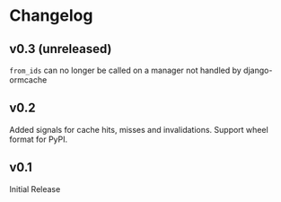 Changelog
=========

v0.3 (unreleased)
-----------------

`from_ids` can no longer be called on a manager not handled by django-ormcache

v0.2
----

Added signals for cache hits, misses and invalidations.
Support wheel format for PyPI.

v0.1
----

Initial Release
